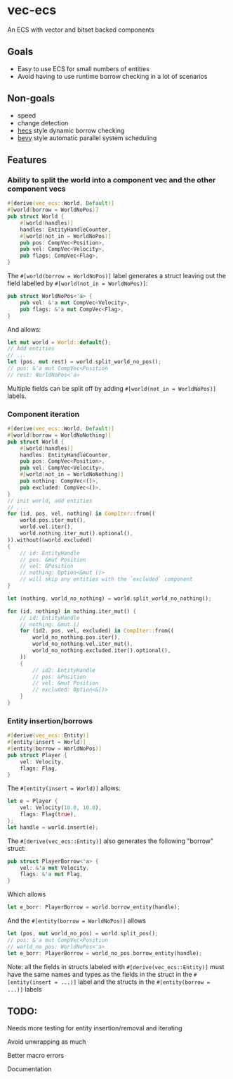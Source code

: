 # vec-ecs
An ECS with vector and bitset backed components

## Goals
* Easy to use ECS for small numbers of entities
* Avoid having to use runtime borrow checking in a lot of scenarios

## Non-goals
* speed
* change detection
* [hecs](https://github.com/Ralith/hecs) style dynamic borrow checking
* [bevy](https://github.com/bevyengine/bevy) style automatic parallel system scheduling


## Features
### Ability to split the world into a component vec and the other component vecs
```rust
#[derive(vec_ecs::World, Default)]
#[world(borrow = WorldNoPos)]
pub struct World {
    #[world(handles)]
    handles: EntityHandleCounter,
    #[world(not_in = WorldNoPos)]
    pub pos: CompVec<Position>,
    pub vel: CompVec<Velocity>,
    pub flags: CompVec<Flag>,
}
```
The `#[world(borrow = WorldNoPos)]` label generates a struct leaving out the field labelled by `#[world(not_in = WorldNoPos)]`:
```rust
pub struct WorldNoPos<'a> {
    pub vel: &'a mut CompVec<Velocity>,
    pub flags: &'a mut CompVec<Flag>,
}
```
And allows:
```rust
let mut world = World::default();
// Add entities
// ...
let (pos, mut rest) = world.split_world_no_pos();
// pos: &'a mut CompVec<Position
// rest: WorldNoPos<'a>
```

Multiple fields can be split off by adding `#[world(not_in = WorldNoPos)]` labels.

### Component iteration
```rust
#[derive(vec_ecs::World, Default)]
#[world(borrow = WorldNoNothing)]
pub struct World {
    #[world(handles)]
    handles: EntityHandleCounter,
    pub pos: CompVec<Position>,
    pub vel: CompVec<Velocity>,
    #[world(not_in = WorldNoNothing)]
    pub nothing: CompVec<()>,
    pub excluded: CompVec<()>,
}
// init world, add entities
// ...
for (id, pos, vel, nothing) in CompIter::from((
    world.pos.iter_mut(),
    world.vel.iter(),
    world.nothing.iter_mut().optional(),
)).without(&world.excluded)
{
    // id: EntityHandle
    // pos: &mut Position
    // vel: &Position
    // nothing: Option<&mut ()>
    // will skip any entities with the `excluded` component
}

let (nothing, world_no_nothing) = world.split_world_no_nothing();

for (id, nothing) in nothing.iter_mut() {
    // id: EntityHandle
    // nothing: &mut ()
    for (id2, pos, vel, excluded) in CompIter::from((
        world_no_nothing.pos.iter(),
        world_no_nothing.vel.iter_mut(),
        world_no_nothing.excluded.iter().optional(),
    ))
    {
        // id2: EntityHandle
        // pos: &Position
        // vel: &mut Position
        // excluded: Option<&()>
    }
}
```

### Entity insertion/borrows
```rust
#[derive(vec_ecs::Entity)]
#[entity(insert = World)]
#[entity(borrow = WorldNoPos)]
pub struct Player {
    vel: Velocity,
    flags: Flag,
}
```
The `#[entity(insert = World)]` allows:
```rust
let e = Player {
    vel: Velocity(10.0, 10.0),
    flags: Flag(true),
};
let handle = world.insert(e);
```

The `#[derive(vec_ecs::Entity)]` also generates the following "borrow" struct:
```rust
pub struct PlayerBorrow<'a> {
    vel: &'a mut Velocity,
    flags: &'a mut Flag,
}
```
Which allows
```rust
let e_borr: PlayerBorrow = world.borrow_entity(handle);
```
And the `#[entity(borrow = WorldNoPos)]` allows
```rust
let (pos, mut world_no_pos) = world.split_pos();
// pos: &'a mut CompVec<Position
// world_no_pos: WorldNoPos<'a>
let e_borr: PlayerBorrow = world_no_pos.borrow_entity(handle);
```

Note: all the fields in structs labeled with `#[derive(vec_ecs::Entity)]` must have the same names and types as the fields in the struct in the `#[entity(insert = ...)]` label and the structs in the `#[entity(borrow = ...)]` labels

## TODO:
Needs more testing for entity insertion/removal and iterating

Avoid unwrapping as much

Better macro errors

Documentation
